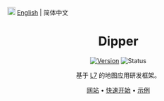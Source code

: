 <img src="https://gw.alipayobjects.com/zos/antfincdn/R8sN%24GNdh6/language.svg" width="18"> [English](./README.en-US.md) | 简体中文

<h1 align="center">Dipper</h1>

<div align="center">

[![Version](https://badgen.net/npm/v/@antv/dipper)](https://npmjs.com/@antv/dipper)
![Status](https://badgen.net/github/status/antvis/Dipper)

基于 <a href="https://github.com/antvis/L7">L7</a> 的地图应用研发框架。

<p align="center">
  <a href="https://antv.vision/dipper">网站</a> •
  <a href="https://antv.vision/dipper/guide">快速开始</a> •
  <a href="https://antv.vision/dipper/pc">示例</a>
</p>

<div>
